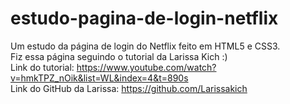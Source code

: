 # estudo-pagina-de-login-netflix
 Um estudo da página de login do Netflix feito em HTML5 e CSS3.
 <br>
 Fiz essa página seguindo o tutorial da Larissa Kich :)
 <br>
 Link do tutorial: https://www.youtube.com/watch?v=hmkTPZ_nOik&list=WL&index=4&t=890s
 <br>
 Link do GitHub da Larissa: https://github.com/Larissakich
